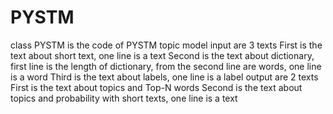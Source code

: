 # PYSTM
class PYSTM is the code of PYSTM topic model
input are 3 texts
First is the text about short text, one line is a text
Second is the text about dictionary, first line is the length of dictionary, from the second line are words, one line is a word
Third is the text about labels, one line is a label
output are 2 texts
First is the text about topics and Top-N words
Second is the text about topics and probability with short texts, one line is a text
